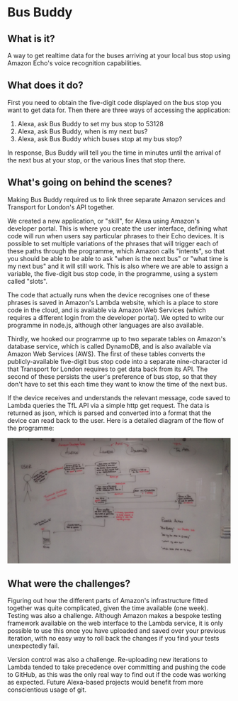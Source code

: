 # Bus Buddy

## What is it?
A way to get realtime data for the buses arriving at your local bus stop using Amazon Echo's voice recognition capabilities.

## What does it do?
First you need to obtain the five-digit code displayed on the bus stop you want to get data for.
Then there are three ways of accessing the application:

1. Alexa, ask Bus Buddy to set my bus stop to 53128
1. Alexa, ask Bus Buddy, when is my next bus?  
1. Alexa, ask Bus Buddy which buses stop at my bus stop?

In response, Bus Buddy will tell you the time in minutes until the arrival of the next bus at your stop, or the various lines that stop there.

## What's going on behind the scenes?
Making Bus Buddy required us to link three separate Amazon services and Transport for London's API together.

We created a new application, or "skill", for Alexa using Amazon's developer portal. This is where you create the user interface, defining what code will run when users say particular phrases to their Echo devices. It is possible to set multiple variations of the phrases that will trigger each of these paths through the programme, which Amazon calls "intents", so that you should be able to be able to ask "when is the next bus" or "what time is my next bus" and it will still work. This is also where we are able to assign a variable, the five-digit bus stop code, in the programme, using a system called "slots".

The code that actually runs when the device recognises one of these phrases is saved in Amazon's Lambda website, which is a place to store code in the cloud, and is available via Amazon Web Services (which requires a different login from the developer portal). We opted to write our programme in node.js, although other languages are also available.

Thirdly, we hooked our programme up to two separate tables on Amazon's database service, which is called DynamoDB, and is also available via Amazon Web Services (AWS). The first of these tables converts the publicly-available five-digit bus stop code into a separate nine-character id that Transport for London requires to get data back from its API. The second of these persists the user's preference of bus stop, so that they don't have to set this each time they want to know the time of the next bus.

If the device receives and understands the relevant message, code saved to Lambda queries the TfL API via a simple http get request. The data is returned as json, which is parsed and converted into a format that the device can read back to the user. Here is a detailed diagram of the flow of the programme:

![alt text](https://github.com/andyrow123/bus-buddy/blob/master/img/diagram.jpg "Flow through Bus Buddy application")

## What were the challenges?
Figuring out how the different parts of Amazon's infrastructure fitted together was quite complicated, given the time available (one week). Testing was also a challenge. Although Amazon makes a bespoke testing framework available on the web interface to the Lambda service, it is only possible to use this once you have uploaded and saved over your previous iteration, with no easy way to roll back the changes if you find your tests unexpectedly fail.

Version control was also a challenge. Re-uploading new iterations to Lambda tended to take precedence over committing and pushing the code to GitHub, as this was the only real way to find out if the code was working as expected. Future Alexa-based projects would benefit from more conscientious usage of git.
